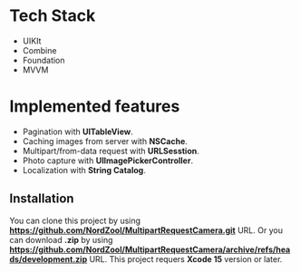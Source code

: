 # Tech Stack
- UIKIt
- Combine
- Foundation
- MVVM

# Implemented features
- Pagination with **UITableView**.
- Caching images from server with **NSCache**.
- Multipart/from-data request with **URLSesstion**.
- Photo capture with **UIImagePickerController**.
- Localization with **String Catalog**.

## Installation
You can clone this project by using **https://github.com/NordZool/MultipartRequestCamera.git** URL.
Or you can download **.zip** by using **https://github.com/NordZool/MultipartRequestCamera/archive/refs/heads/development.zip** URL.
This project requers **Xcode 15** version or later.
